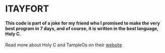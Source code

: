 # ITAYFORT

#### This code is part of a joke for my friend who I promised to make the very best program in 7 days, and of course, it is written in the best language, Holy C.

Read more about Holy C and TampleOs on their [website](https://templeos.org/)

